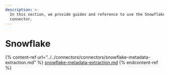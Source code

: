 ```yaml
---
description: >-
  In this section, we provide guides and reference to use the Snowflake
  connector.
---
```


# Snowflake

{% content-ref url="../../connectors/connectors/snowflake-metadata-extraction.md" %}
[snowflake-metadata-extraction.md](../../connectors/connectors/snowflake-metadata-extraction.md)
{% endcontent-ref %}

